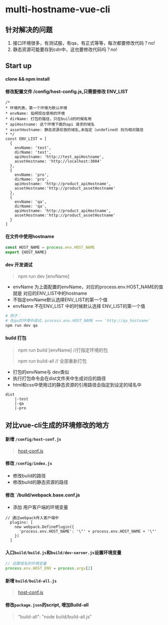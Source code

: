 # multi-hostname-vue-cli

## 针对解决的问题
1. 接口环境很多，有测试服，有qa，有正式等等，每次都要修改代码？no!
2. 静态资源可能要存到cdn中，这也要修改代码吗？no!

## Start up

#### clone && npm install
#### 修改配置文件 /config/host-config.js,只需要修改 ENV_LIST

```
/*
* 环境列表，第一个环境为默认环境
* envName: 指明现在使用的环境
* dirName: 打包的路径，只在build的时候有用
* apiHostname: 这个环境下面的api 请求的域名
* assetHostname: 静态资源存放的域名,未指定（undefined）则为相对路径
* */
const ENV_LIST = [
  {
    envName: 'test',
    dirName: 'test',
    apiHostname: 'http://test_apiHostname',
    assetHostname: 'http://localhost:3004'
  },
  {
    envName: 'pro',
    dirName: 'pro',
    apiHostname: 'http://product_apiHostname',
    assetHostname:'http://product_assetHostname'
  },
  {
    envName: 'qa',
    dirName: 'qa',
    apiHostname: 'http://product_apiHostname',
    assetHostname:'http://product_assetHostname'
  }
]
```

####	在文件中使用hostname

```javascript
const HOST_NAME = process.env.HOST_NAME
export {HOST_NAME}
```

#### dev 开发调试
> npm run dev [envName]

* envName 为上面配置的envName，对应的process.env.HOST_NAME的值就是 对应的ENV_LIST中的hostname
* 不指定envName默认选择ENV_LIST的第一个值
* envName 不在ENV_LIST 中的时候默认选择 ENV_LIST的第一个值

```bash
# 例子：
# 在qa的环境中调试，process.env.HOST_NAME === 'http://qa_hostname'
npm run dev qa
```

#### build 打包
> npm run build [envName] //打指定环境的包
>
> npm run build-all // 全部重新打包

* 打包的envName与 dev类似
* 执行打包命令会在dist文件夹中生成对应的路径
* html和css中使用过的静态资源的引用路径会指定到设定的域名中

```
dist
    |-test
    |-qa
    |-pro
```

## 对比vue-cli生成的环境修改的地方
#### 新增 `/config/host-conf.js`
> [host-conf.js](https://github.com/vincentmrlau/multi-hostname-vue-cli/blob/master/config/host-conf.js)

#### 修改 `/config/index.js`
* 修改build的路径
* 修改build的静态资源的路径

#### 修改 `/build/webpack.base.conf.js
* 添加 用户客户端的环境变量
```
// 通过webpack传入客户端中
  plugins: [
    new webpack.DefinePlugin({
      'process.env.HOST_NAME': '\"' + process.env.HOST_NAME + '\"'
    })
  ]
```

#### 入口`build/build.js`和`build/dev-server.js`设置环境变量
```javaScript
// 设置域名的环境变量
process.env.HOST_ENV = process.argv[2]
```

#### 新增 `build/build-all.js`
> [host-conf.js](https://github.com/vincentmrlau/multi-hostname-vue-cli/blob/master/build/build-all.js)

#### 修改`package.json`的script, 增加Build-all

> "build-all": "node build/build-all.js"

